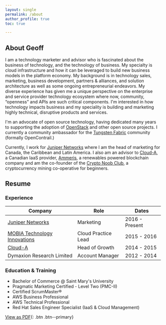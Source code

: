 ```yaml
---
layout: single
permalink: /about
author_profile: true
toc: true

---
```

## About Geoff

I am a technology marketer and advisor who is fascinated about the business of
technology, and the technology of business. My specialty is cloud infrastructure
and how it can be leveraged to build new business models in the platform
economy. My background is in technology sales, marketing, business development,
partners & alliances, and solution architecture as well as some ongoing
entrepreneurial endeavors. My diverse experience has given me a unique
perspective on the enterprise and service provider technology ecosystem
where now, community, “openness” and APIs are such critical components. I'm
interested in how technology impacts business and my speciality is building and
marketing highly technical, disruptive products and services.

I'm an advocate of open source technology, having dedicated many years to
supporting the adoption of [OpenStack](https://www.openstack.org/) and other
open source projects. I currently a community ambassador for
the [Tungsten Fabric](https://tungsten.io/) community (formally OpenContrail.)

Currently, I work for [Juniper Networks](https://www.juniper.net) where I am the
head of marketing for Canada, the Caribbean and Latin America. I also am an
advisor to [Cloud-A](https://www.clouda.ca), a Canadian IaaS provider,
[Ammeris](https://www.ammeris.com), a renewables powered blockchain company and
am the co-founder of the [Crypto Noob Club](https://cryptonoob.club/), a
cryptocurrency mining co-operative for beginners.

## Resume

### Experience

| Company                      	| Role                	| Dates          	|
|------------------------------	|---------------------	|----------------	|
| [Juniper Networks](https://www.juniper.net/us/en/)             	| Marketing           	| 2016 - Present 	|   
| [MOBIA Technology Innovations](https://mobia.io/) 	| Cloud Practice Lead 	| 2015 - 2016    	|   
| [Cloud-A](https://www.clouda.ca)                      	| Head of Growth      	| 2014 - 2015    	|
| Dymaxion Research Limited     | Account Manager      	| 2012 - 2014    	|

### Education & Training

- Bachelor of Commerce @ Saint Mary's University
- Pragmatic Marketing Certified - Level Two (PMC-II)
- Certified ScrumMaster®
- AWS Business Professional
- AWS Technical Professional
- Red Hat Sales Engineer Specialist (IaaS & Cloud Management)

[View as PDF](/assets/images/geoff-sullivan-resume-2018.pdf){: .btn .btn--primary}   
